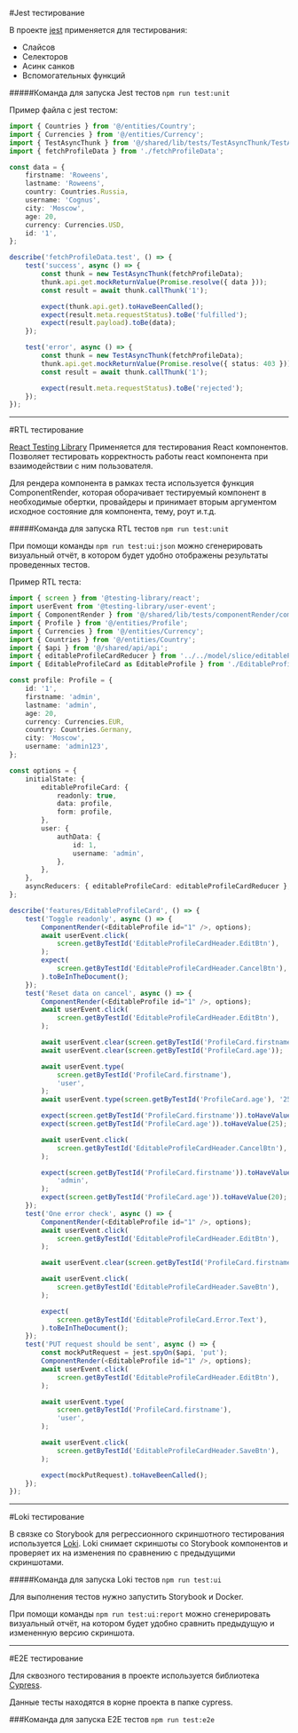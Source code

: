 #Jest тестирование

В проекте [jest](https://jestjs.io/ru/) применяется для тестирования:

-   Слайсов
-   Селекторов
-   Асинк санков
-   Вспомогательных функций

#####Команда для запуска Jest тестов
`npm run test:unit`

Пример файла с jest тестом:

```typescript jsx
import { Countries } from '@/entities/Country';
import { Currencies } from '@/entities/Currency';
import { TestAsyncThunk } from '@/shared/lib/tests/TestAsyncThunk/TestAsyncThunk';
import { fetchProfileData } from './fetchProfileData';

const data = {
    firstname: 'Roweens',
    lastname: 'Roweens',
    country: Countries.Russia,
    username: 'Cognus',
    city: 'Moscow',
    age: 20,
    currency: Currencies.USD,
    id: '1',
};

describe('fetchProfileData.test', () => {
    test('success', async () => {
        const thunk = new TestAsyncThunk(fetchProfileData);
        thunk.api.get.mockReturnValue(Promise.resolve({ data }));
        const result = await thunk.callThunk('1');

        expect(thunk.api.get).toHaveBeenCalled();
        expect(result.meta.requestStatus).toBe('fulfilled');
        expect(result.payload).toBe(data);
    });

    test('error', async () => {
        const thunk = new TestAsyncThunk(fetchProfileData);
        thunk.api.get.mockReturnValue(Promise.resolve({ status: 403 }));
        const result = await thunk.callThunk('1');

        expect(result.meta.requestStatus).toBe('rejected');
    });
});
```

---

#RTL тестирование

[React Testing Library](https://testing-library.com/docs/react-testing-library/intro/) Применяется для тестирования React компонентов.
Позволяет тестировать корректность работы react компонента при взаимодействии с ним пользователя.

Для рендера компонента в рамках теста используется функция ComponentRender, которая оборачивает тестируемый компонент в необходимые обертки, провайдеры и принимает вторым аргументом исходное состояние для компонента, тему, роут и.т.д.

#####Команда для запуска RTL тестов
`npm run test:unit`

При помощи команды `npm run test:ui:json` можно сгенерировать визуальный отчёт, в котором будет удобно отображены результаты проведенных тестов.

Пример RTL теста:

```typescript jsx
import { screen } from '@testing-library/react';
import userEvent from '@testing-library/user-event';
import { ComponentRender } from '@/shared/lib/tests/componentRender/componentRender';
import { Profile } from '@/entities/Profile';
import { Currencies } from '@/entities/Currency';
import { Countries } from '@/entities/Country';
import { $api } from '@/shared/api/api';
import { editableProfileCardReducer } from '../../model/slice/editableProfileCardSlice';
import { EditableProfileCard as EditableProfile } from './EditableProfileCard';

const profile: Profile = {
    id: '1',
    firstname: 'admin',
    lastname: 'admin',
    age: 20,
    currency: Currencies.EUR,
    country: Countries.Germany,
    city: 'Moscow',
    username: 'admin123',
};

const options = {
    initialState: {
        editableProfileCard: {
            readonly: true,
            data: profile,
            form: profile,
        },
        user: {
            authData: {
                id: 1,
                username: 'admin',
            },
        },
    },
    asyncReducers: { editableProfileCard: editableProfileCardReducer },
};

describe('features/EditableProfileCard', () => {
    test('Toggle readonly', async () => {
        ComponentRender(<EditableProfile id="1" />, options);
        await userEvent.click(
            screen.getByTestId('EditableProfileCardHeader.EditBtn'),
        );
        expect(
            screen.getByTestId('EditableProfileCardHeader.CancelBtn'),
        ).toBeInTheDocument();
    });
    test('Reset data on cancel', async () => {
        ComponentRender(<EditableProfile id="1" />, options);
        await userEvent.click(
            screen.getByTestId('EditableProfileCardHeader.EditBtn'),
        );

        await userEvent.clear(screen.getByTestId('ProfileCard.firstname'));
        await userEvent.clear(screen.getByTestId('ProfileCard.age'));

        await userEvent.type(
            screen.getByTestId('ProfileCard.firstname'),
            'user',
        );
        await userEvent.type(screen.getByTestId('ProfileCard.age'), '25');

        expect(screen.getByTestId('ProfileCard.firstname')).toHaveValue('user');
        expect(screen.getByTestId('ProfileCard.age')).toHaveValue(25);

        await userEvent.click(
            screen.getByTestId('EditableProfileCardHeader.CancelBtn'),
        );

        expect(screen.getByTestId('ProfileCard.firstname')).toHaveValue(
            'admin',
        );
        expect(screen.getByTestId('ProfileCard.age')).toHaveValue(20);
    });
    test('One error check', async () => {
        ComponentRender(<EditableProfile id="1" />, options);
        await userEvent.click(
            screen.getByTestId('EditableProfileCardHeader.EditBtn'),
        );

        await userEvent.clear(screen.getByTestId('ProfileCard.firstname'));

        await userEvent.click(
            screen.getByTestId('EditableProfileCardHeader.SaveBtn'),
        );

        expect(
            screen.getByTestId('EditableProfileCard.Error.Text'),
        ).toBeInTheDocument();
    });
    test('PUT request should be sent', async () => {
        const mockPutRequest = jest.spyOn($api, 'put');
        ComponentRender(<EditableProfile id="1" />, options);
        await userEvent.click(
            screen.getByTestId('EditableProfileCardHeader.EditBtn'),
        );

        await userEvent.type(
            screen.getByTestId('ProfileCard.firstname'),
            'user',
        );

        await userEvent.click(
            screen.getByTestId('EditableProfileCardHeader.SaveBtn'),
        );

        expect(mockPutRequest).toHaveBeenCalled();
    });
});
```

---

#Loki тестирование

В связке со Storybook для регрессионного скриншотного тестирования используется [Loki](https://loki.js.org/).
Loki снимает скриншоты со Storybook компонентов и проверяет их на изменения по сравнению с предыдущими скриншотами.

#####Команда для запуска Loki тестов
`npm run test:ui`

Для выполнения тестов нужно запустить Storybook и Docker.

При помощи команды `npm run test:ui:report` можно сгенерировать визуальный отчёт, на котором будет удобно сравнить предыдущую и измененную версию скриншота.

---

#E2E тестирование

Для сквозного тестирования в проекте используется библиотека [Cypress](https://www.cypress.io/).

Данные тесты находятся в корне проекта в папке cypress.

###Команда для запуска E2E тестов
`npm run test:e2e`
